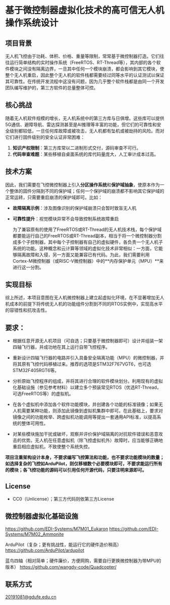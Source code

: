 # 基于微控制器虚拟化技术的高可信无人机操作系统设计

## 项目背景

   无人机飞控由于功耗、体积、价格、重量等限制，常常基于微控制器打造。它们往往运行简单结构的实时操作系统（FreeRTOS、RT-Thread等），其内部的各个软件模块之间没有隔离边界，一旦其中任何一个模块崩溃，都会影响到其它模块，使整个无人机重启，因此整个无人机的软件栈都需要经过同等水平的认证测试以保证其可靠性。在传统开发流程中这没有问题，因为几乎整个软件栈都是由同一个开发团队编写维护的，第三方软件的总量整体可控。

## 核心挑战

   随着无人机软件规模的增长，无人机系统中的第三方库与日俱增。这些库可以提供5G通信、避障导航、雷达探测甚至是AI推理等丰富的功能，但它们的可靠性和安全级别都较低，一旦任何库故障或被攻击，无人机都有坠机或被劫持的风险。而对它们进行固件级别的安全认证非常困难：  
1. **知识产权限制**：第三方库常以二进制形式交付，源码审查不可行。
2. **代码审查难题**：某些移植自桌面系统的库代码量庞大，人工审计成本过高。

## 技术方案

   因此，我们需要在飞控微控制器上引入**分区操作系统**和**保护域抽象**，使原本作为一个整体的固件分隔到不同的保护域；任何一个保护域的崩溃都不影响其它保护域的正常运转，只需要重启崩溃的保护域即可。比如：  
- **故障隔离示例**：涉及图像识别的保护域崩溃只会暂时致盲无人机  
- **可靠性提升**：视觉模块异常不会导致控制系统故障重启  

   为了兼容原有的使用了FreeRTOS或RT-Thread的无人机技术栈，每个保护域都要能运行自己的FreeRTOS或RT-Thread副本，相当于将一个微控制器分割成多个子控制器，其中每个子控制器有自己的虚拟硬件，各负责一个无人机子系统的功能。这种概念和云计算等领域的虚拟化技术非常相似：一方面，它能够隔离故障和入侵，另一方面又能兼容已有代码。为此，我们需要利用Cortex-M微控制器（或RISC-V微控制器）中的**内存保护单元（MPU）**来进行这一分割。

## 实现目标

  综上所述，本项目意图在无人机微控制器上建立起虚拟化环境，在不显著增加无人机成本的前提下将传统无人机的功能组件分割到不同的RTOS实例中，实现高水平的容错性和抗攻击性。
  
## 要求：
- 根据任意开源无人机项目（可自选；只要基于微控制器即可）设计并组装一架四轴飞行器，并成功地在其上运行自带飞控程序。

- 重新设计四轴飞行器的电路并引入具备安全隔离功能（MPU）的微控制器，并将其原有飞控代码移植过来。推荐的选项是STM32F767VGT6，也可选STM32F405RGT6等。

- 分析原始飞控程序的组成，并将其进行合理的软件模块划分。利用现有的虚拟化基础设施（参见参考材料）以建立多个预装常见RTOS（优选RT-Thread，可选FreeRTOS等）的虚拟机。

- 在各个虚拟机中添加各个软件功能模块，并创建各个功能的标准镜像；如果无人机需要某种功能，则添加此镜像到虚拟机集群中即可。在此基础上，要求对镜像之间的功能枚举、跨虚拟机功能调用等提出一套通用API标准，以提高系统的整体可用性。

- 对某些模块施加干扰或破坏，观察并评价保护域隔离的对抗软件错误和恶意攻击的优势。无人机在任意虚拟机（除飞控虚拟机外）故障时，应当能够正确地重启相应虚拟机，不致使整个系统失控。

**项目注重架构设计本身，不要求编写飞控算法和功能，也不要求功能模块的数量；如选择复杂的飞控如ArduPilot，则仅移植数个必要模块即可，不要求能运行所有的模块；各飞控功能的源码可以引用任何开源代码，只要注明来源即可。**

## License
- CC0（Unlicense）；第三方代码则依第三方License

## 微控制器虚拟化基础设施
https://github.com/EDI-Systems/M7M01_Eukaron
https://github.com/EDI-Systems/M7M02_Ammonite

ArduPilot（复杂；更有挑战性，能运行它的硬件造价稍高）
https://github.com/ArduPilot/ardupilot

蓝鸟四轴（相对简单；硬件廉价，方便网购，需要自行更换微控制器为带MPU的版本）
https://github.com/wangdy-code/Quadcopter/

## 联系方式

20191081@gdufe.edu.cn

